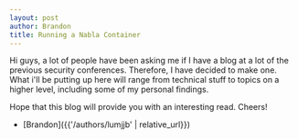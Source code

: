 ```yaml
---
layout: post
author: Brandon
title: Running a Nabla Container
---
```


Hi guys, a lot of people have been asking me if I have a blog at a lot of the previous security conferences. Therefore, I have decided to make one. What i'll be putting up here will range from technical stuff to topics on a higher level, including some of my personal findings. 

Hope that this blog will provide you with an interesting read. Cheers!

- [Brandon]({{'/authors/lumjjb' | relative_url}})
